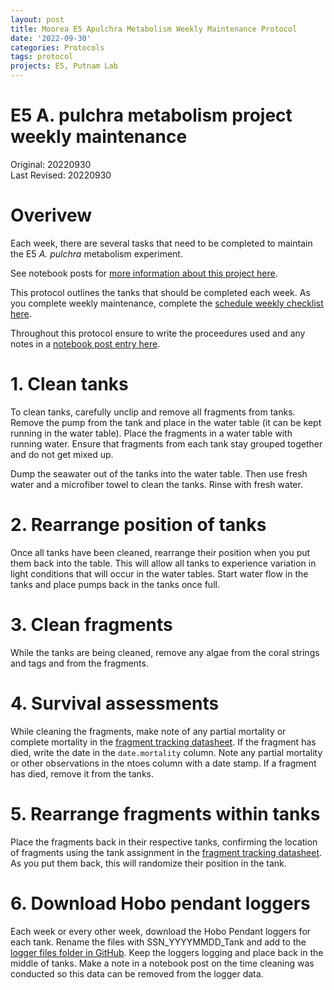 ```yaml
---
layout: post
title: Moorea E5 Apulchra Metabolism Weekly Maintenance Protocol
date: '2022-09-30'
categories: Protocols
tags: protocol
projects: E5, Putnam Lab
---
```


# E5 A. pulchra metabolism project weekly maintenance    

Original: 20220930   
Last Revised: 20220930  

# Overivew  

Each week, there are several tasks that need to be completed to maintain the E5 *A. pulchra* metabolism experiment.  

See notebook posts for [more information about this project here](https://urol-e5.github.io/2022/09/20/E5-Moorea-Adult-Stressor-Experiment.html).  

This protocol outlines the tanks that should be completed each week. As you complete weekly maintenance, complete the [schedule weekly checklist here](https://github.com/urol-e5/apulchra_metabolism/blob/main/schedule.xlsx).  

Throughout this protocol ensure to write the proceedures used and any notes in a [notebook post entry here](https://github.com/urol-e5/urol-e5.github.io/blob/master/_posts/2022-09-20-E5-Moorea-Adult-Stressor-Experiment.md).  

# 1. Clean tanks

To clean tanks, carefully unclip and remove all fragments from tanks. Remove the pump from the tank and place in the water table (it can be kept running in the water table). Place the fragments in a water table with running water. Ensure that fragments from each tank stay grouped together and do not get mixed up.    

Dump the seawater out of the tanks into the water table. Then use fresh water and a microfiber towel to clean the tanks. Rinse with fresh water. 

# 2. Rearrange position of tanks 

Once all tanks have been cleaned, rearrange their position when you put them back into the table. This will allow all tanks to experience variation in light conditions that will occur in the water tables. Start water flow in the tanks and place pumps back in the tanks once full.   

# 3. Clean fragments  

While the tanks are being cleaned, remove any algae from the coral strings and tags and from the fragments.  

# 4. Survival assessments  

While cleaning the fragments, make note of any partial mortality or complete mortality in the [fragment tracking datasheet](https://github.com/urol-e5/apulchra_metabolism/blob/main/data/fragments.csv). If the fragment has died, write the date in the `date.mortality` column. Note any partial mortality or other observations in the ntoes column with a date stamp. If a fragment has died, remove it from the tanks.  

# 5. Rearrange fragments within tanks  

Place the fragments back in their respective tanks, confirming the location of fragments using the tank assignment in the [fragment tracking datasheet](https://github.com/urol-e5/apulchra_metabolism/blob/main/data/fragments.csv). As you put them back, this will randomize their position in the tank.  

# 6. Download Hobo pendant loggers  

Each week or every other week, download the Hobo Pendant loggers for each tank. Rename the files with SSN_YYYYMMDD_Tank and add to the [logger files folder in GitHub](https://github.com/urol-e5/apulchra_metabolism/tree/main/data/environmental/loggers). Keep the loggers logging and place back in the middle of tanks. Make a note in a notebook post on the time cleaning was conducted so this data can be removed from the logger data.  